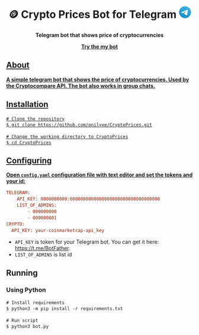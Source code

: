 <h1 align="center">🪙 Crypto Prices Bot for Telegram</a> 
<img src="https://raw.githubusercontent.com/onilyxe/CryptoPrices/main/image/telegram.webp" height="32"/></h1>
<p align="center"><b>Telegram bot that shows price of cryptocurrencies</b></p>
<p align="center"><b><a href="https://t.me/CryptoPricesPBot" target="_blank">Try the my bot</b></p>

## About
**A simple telegram bot that shows the price of cryptocurrencies. Used by the Cryptocompare API. The bot also works in group chats.**

## Installation
```shell
# Clone the repository
$ git clone https://github.com/onilyxe/CryptoPrices.git

# Change the working directory to CryptoPrices
$ cd CryptoPrices
```

## Configuring
**Open `config.yaml` configuration file with text editor and set the tokens and your id:**
```ini
TELEGRAM:
    API_KEY: 0000000000:0000000000000000000000000000000000
    LIST_OF_ADMINS:
        - 000000000
        - 000000001
CRYPTO:
  API_KEY: your-coinmarketcap-api_key
```
* `API_KEY` is token for your Telegram bot. You can get it here: https://t.me/BotFather.
* `LIST_OF_ADMINS` is list id

## Running
### Using Python
```shell
# Install requirements
$ python3 -m pip install -r requirements.txt

# Run script
$ python3 bot.py
```






